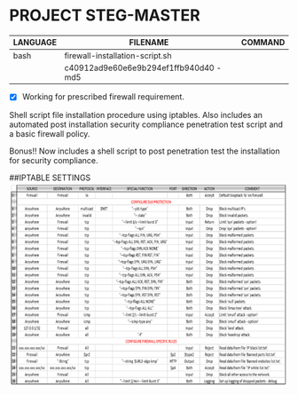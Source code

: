 # PROJECT STEG-MASTER

| LANGUAGE | FILENAME | COMMAND |
|--------|----|-----|
|bash|firewall-installation-script.sh||
||c40912ad9e60e6e9b294ef1ffb940d40 - md5||

- [x] Working for prescribed firewall requirement.

Shell script file installation procedure using iptables. Also includes an automated post installation security compliance penetration test script and a basic firewall policy.

Bonus!! Now includes a shell script to post penetration test the installation for security compliance.

##IPTABLE SETTINGS
![Screenshot](Iptables.png)


